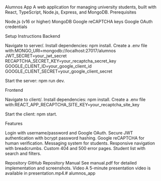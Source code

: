 Alumnos App
A web application for managing university students, built with React, TypeScript, Node.js, Express, and MongoDB.
Prerequisites

Node.js (v16 or higher)
MongoDB
Google reCAPTCHA keys
Google OAuth credentials

Setup Instructions
Backend

Navigate to server/.
Install dependencies: npm install.
Create a .env file with:MONGO_URI=mongodb://localhost:27017/alumnos
JWT_SECRET=your_jwt_secret
RECAPTCHA_SECRET_KEY=your_recaptcha_secret_key
GOOGLE_CLIENT_ID=your_google_client_id
GOOGLE_CLIENT_SECRET=your_google_client_secret


Start the server: npm run dev.

Frontend

Navigate to client/.
Install dependencies: npm install.
Create a .env file with:REACT_APP_RECAPTCHA_SITE_KEY=your_recaptcha_site_key


Start the client: npm start.

Features

Login with username/password and Google OAuth.
Secure JWT authentication with bcrypt password hashing.
Google reCAPTCHA for human verification.
Messaging system for students.
Responsive navigation with breadcrumbs.
Custom 404 and 500 error pages.
Student list with search and filters.

Repository
GitHub Repository
Manual
See manual.pdf for detailed implementation and screenshots.
Video
A 5-minute presentation video is available in presentation.mp4.# alumnos_app
